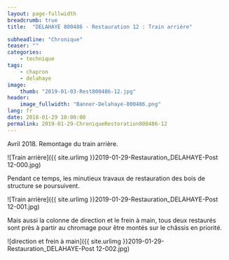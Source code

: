 ```yaml
---
layout: page-fullwidth
breadcrumb: true
title:  "DELAHAYE 800486 - Restauration 12 : Train arrière"

subheadline: "Chronique" 
teaser: ""
categories:
    - technique
tags:
    - chapron
    - delahaye
image:
    thumb: "2019-01-03-Rest800486-12.jpg"
header:
    image_fullwidth: "Banner-Delahaye-800486.png"
lang: fr
date: 2018-01-29 10:00:00
permalink: 2019-01-29-ChroniqueRestoration800486-12
---
```

Avril 2018.
Remontage du train arrière.

![Train arrière]({{ site.urlimg }}2019-01-29-Restauration_DELAHAYE-Post 12-000.jpg)


Pendant ce temps, les minutieux travaux de restauration des bois de structure se poursuivent.

![Train arrière]({{ site.urlimg }}2019-01-29-Restauration_DELAHAYE-Post 12-001.jpg)


Mais aussi la colonne de direction et le frein à main, tous deux restaurés sont près à partir au chromage pour être montés sur le châssis en priorité.

![direction et frein à main]({{ site.urlimg }}2019-01-29-Restauration_DELAHAYE-Post 12-002.jpg)
